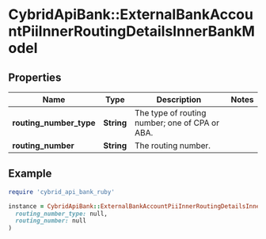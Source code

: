 # CybridApiBank::ExternalBankAccountPiiInnerRoutingDetailsInnerBankModel

## Properties

| Name | Type | Description | Notes |
| ---- | ---- | ----------- | ----- |
| **routing_number_type** | **String** | The type of routing number; one of CPA or ABA. |  |
| **routing_number** | **String** | The routing number. |  |

## Example

```ruby
require 'cybrid_api_bank_ruby'

instance = CybridApiBank::ExternalBankAccountPiiInnerRoutingDetailsInnerBankModel.new(
  routing_number_type: null,
  routing_number: null
)
```

